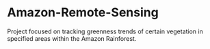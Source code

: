 # Amazon-Remote-Sensing
Project focused on tracking greenness trends of certain vegetation in specified areas within the Amazon Rainforest.
